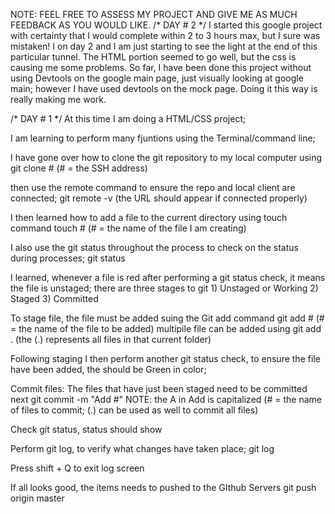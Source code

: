 NOTE: FEEL FREE TO ASSESS MY PROJECT AND GIVE ME AS MUCH FEEDBACK AS YOU WOULD LIKE.
/* DAY # 2 */
I started this google project with certainty that I would complete within 2 to 3 hours max, but I sure was mistaken! I on day 2 and I am just starting to see the light at the end of this particular tunnel.  The HTML portion seemed to go well, but the css is causing me some problems.  So far, I have been done this project without using Devtools on the google main page, just visually looking at google main; however I have used devtools on the mock page. Doing it this way is really making me work.  

/* DAY # 1 */
At this time I am doing a HTML/CSS project;

I am learning to perform many fjuntions using the Terminal/command line;

I have gone over how to clone the git repository to my local computer using
    git clone #    (# = the SSH address)

then use the remote command to ensure the repo and local client are connected;
    git remote -v   (the URL should appear if connected properly)

I then learned how to add a file to the current directory using touch command
    touch #         (# = the name of the file I am creating)

I also use the git status throughout the process to check on the status during processes;
    git status

I learned, whenever a file is red after performing a git status check, it means the file is unstaged;
    there are three stages to git 1) Unstaged or Working 2) Staged 3) Committed

To stage file, the file must be added suing the Git add command
    git add #       (# = the name of the file to be added)
        multipile file can be added using 
            git add .           (the (.) represents all files in that current folder)

Following staging I then perform another git status check, to ensure the file have been added, the should be Green in color;

Commit files: The files that have just been staged need to be committed next
    git commit -m "Add #"       NOTE: the A in Add is capitalized (# = the name of files to commit; (.) can be used as well to commit all files)

Check git status, status should show 

Perform git log, to verify what changes have taken place;
    git log

Press shift + Q to exit log screen

If all looks good, the items needs to pushed to the GIthub Servers
    git push origin master
